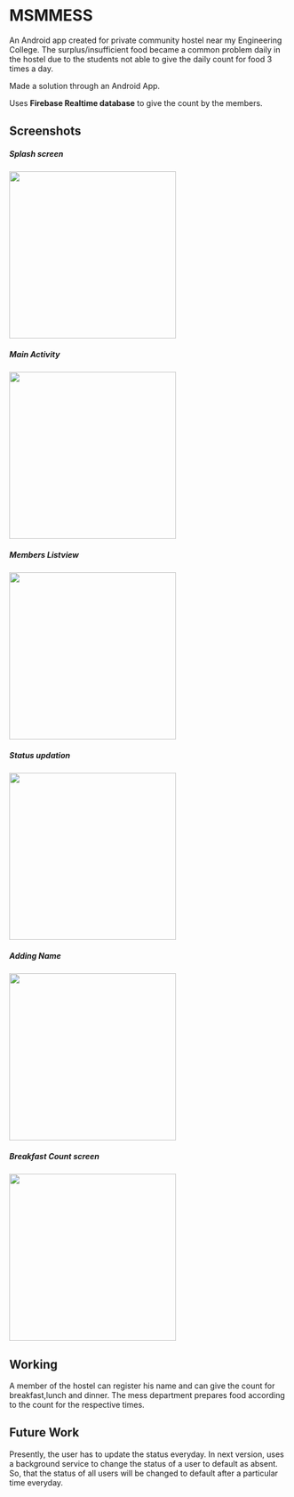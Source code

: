 # MSMMESS

An Android app created for private community hostel near my Engineering College. 
The surplus/insufficient food became a common problem daily in the hostel due to the students not able to give the daily count for food 3 times a day.

Made a solution through an Android App.

Uses **Firebase Realtime database** to give the count by the members.


## Screenshots

##### Splash screen
<img src="/screenshots/mm2.jpg" width="300">

##### Main Activity
<img src="/screenshots/mm5.jpg" width="300">

##### Members Listview
<img src="/screenshots/mm4.jpg" width="300">

##### Status updation
<img src="/screenshots/mm1.jpg" width="300">

##### Adding Name
<img src="/screenshots/mm3.jpg" width="300">

##### Breakfast Count screen
<img src="/screenshots/mm6.jpg" width="300">



## Working

A member of the hostel can register his name and can give the count for breakfast,lunch and dinner.
The mess department prepares food according to the count for the respective times.

## Future Work

Presently, the user has to update the status everyday. In next version, uses a background service to change the status of a user
to default as absent. So, that the status of all users will be changed to default after a particular time everyday.

